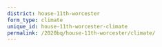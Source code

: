 ```yaml
---
district: house-11th-worcester
form_type: climate
unique_id: house-11th-worcester-climate
permalink: /2020bq/house-11th-worcester/climate/
---
```

